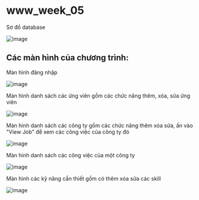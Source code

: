 # www_week_05
Sơ đồ database

![image](https://github.com/NguyenQuocKhoi/www_week_05/assets/98084575/f2d299a4-777b-48f5-9ff9-c22708260dcf)

## Các màn hình của chương trình:

Màn hình đăng nhập

![image](https://github.com/NguyenQuocKhoi/www_week_05/assets/98084575/81347d0a-1c38-42ef-9d09-57c281ae2877)

Màn hình danh sách các ứng viên gồm các chức năng thêm, xóa, sửa ứng viên

![image](https://github.com/NguyenQuocKhoi/www_week_05/assets/98084575/2ca39dbb-968e-46d8-9c67-ad355261c9fb)

Màn hình danh sách các công ty gồm các chức năng thêm xóa sửa, ấn vào "View Job" để xem các công việc của công ty đó

![image](https://github.com/NguyenQuocKhoi/www_week_05/assets/98084575/1c1a64cd-696c-4fd0-b8fe-cee6a069c30a)

Màn hinh danh sách các công việc của một công ty

![image](https://github.com/NguyenQuocKhoi/www_week_05/assets/98084575/6ce4bbac-8e98-4e60-ad53-26481c037c22)

Màn hình các kỹ năng cần thiết gồm có thêm xóa sửa các skill

![image](https://github.com/NguyenQuocKhoi/www_week_05/assets/98084575/21c6da35-ec50-4b1b-be71-3661199c605d)


